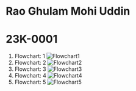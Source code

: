 # Rao Ghulam Mohi Uddin
# 23K-0001
1) Flowchart: 1
   ![Flowchart1](https://github.com/RaoGhulam/pffall23/assets/142868044/fc8027b9-a2a0-4415-aa9d-782883962f65)
2) Flowchart: 2
   ![Flowchart2](https://github.com/RaoGhulam/pffall23/assets/142868044/f7182950-c339-47b7-8c2d-60d62037d587)
3) Flowchart: 3
   ![Flowchart3](https://github.com/RaoGhulam/pffall23/assets/142868044/2d3c79de-4919-496c-a438-2add7f49efa5)
4) Flowchart: 4
   ![Flowchart4](https://github.com/RaoGhulam/pffall23/assets/142868044/e8653be5-9cda-45a7-9e0c-7620ffac0a52)
5) Flowchart: 5
   ![Flowchart5](https://github.com/RaoGhulam/pffall23/assets/142868044/a4e64cbf-f579-4767-ab34-f7256d8b079d)
